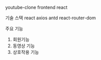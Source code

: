 youtube-clone frontend react

기술 스택
react
axios
antd
react-router-dom

주요 기능
1. 회원기능
2. 동영상 기능
3. 상호작용 기능
